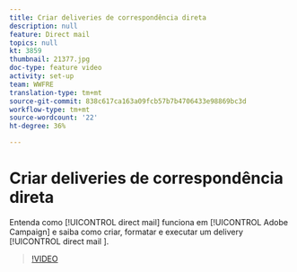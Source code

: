 ```yaml
---
title: Criar deliveries de correspondência direta
description: null
feature: Direct mail
topics: null
kt: 3859
thumbnail: 21377.jpg
doc-type: feature video
activity: set-up
team: WWFRE
translation-type: tm+mt
source-git-commit: 838c617ca163a09fcb57b7b4706433e98869bc3d
workflow-type: tm+mt
source-wordcount: '22'
ht-degree: 36%

---
```



# Criar deliveries de correspondência direta

Entenda como [!UICONTROL direct mail] funciona em [!UICONTROL Adobe Campaign] e saiba como criar, formatar e executar um delivery [!UICONTROL direct mail ].

>[!VIDEO](https://video.tv.adobe.com/v/21377?quality=12)
